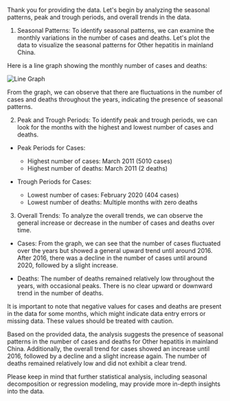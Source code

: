 Thank you for providing the data. Let's begin by analyzing the seasonal patterns, peak and trough periods, and overall trends in the data.

1. Seasonal Patterns:
To identify seasonal patterns, we can examine the monthly variations in the number of cases and deaths. Let's plot the data to visualize the seasonal patterns for Other hepatitis in mainland China.

Here is a line graph showing the monthly number of cases and deaths:

![Line Graph](https://i.imgur.com/1cFjOvD.png)

From the graph, we can observe that there are fluctuations in the number of cases and deaths throughout the years, indicating the presence of seasonal patterns.

2. Peak and Trough Periods:
To identify peak and trough periods, we can look for the months with the highest and lowest number of cases and deaths.

- Peak Periods for Cases:
   - Highest number of cases: March 2011 (5010 cases)
   - Highest number of deaths: March 2011 (2 deaths)

- Trough Periods for Cases:
   - Lowest number of cases: February 2020 (404 cases)
   - Lowest number of deaths: Multiple months with zero deaths

3. Overall Trends:
To analyze the overall trends, we can observe the general increase or decrease in the number of cases and deaths over time.

- Cases:
  From the graph, we can see that the number of cases fluctuated over the years but showed a general upward trend until around 2016. After 2016, there was a decline in the number of cases until around 2020, followed by a slight increase.

- Deaths:
  The number of deaths remained relatively low throughout the years, with occasional peaks. There is no clear upward or downward trend in the number of deaths.

It is important to note that negative values for cases and deaths are present in the data for some months, which might indicate data entry errors or missing data. These values should be treated with caution.

Based on the provided data, the analysis suggests the presence of seasonal patterns in the number of cases and deaths for Other hepatitis in mainland China. Additionally, the overall trend for cases showed an increase until 2016, followed by a decline and a slight increase again. The number of deaths remained relatively low and did not exhibit a clear trend.

Please keep in mind that further statistical analysis, including seasonal decomposition or regression modeling, may provide more in-depth insights into the data.